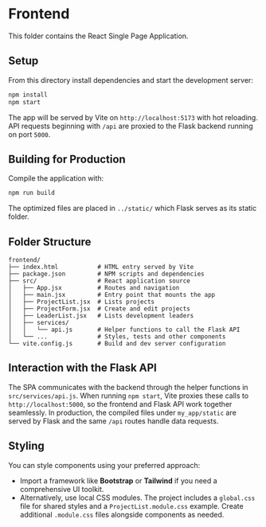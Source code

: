 # Frontend

This folder contains the React Single Page Application.

## Setup

From this directory install dependencies and start the development server:

```bash
npm install
npm start
```

The app will be served by Vite on `http://localhost:5173` with hot reloading. API requests beginning with `/api` are proxied to the Flask backend running on port `5000`.

## Building for Production

Compile the application with:

```bash
npm run build
```

The optimized files are placed in `../static/` which Flask serves as its static folder.

## Folder Structure

```
frontend/
├── index.html           # HTML entry served by Vite
├── package.json         # NPM scripts and dependencies
├── src/                 # React application source
│   ├── App.jsx          # Routes and navigation
│   ├── main.jsx         # Entry point that mounts the app
│   ├── ProjectList.jsx  # Lists projects
│   ├── ProjectForm.jsx  # Create and edit projects
│   ├── LeaderList.jsx   # Lists development leaders
│   ├── services/
│   │   └── api.js       # Helper functions to call the Flask API
│   └── ...              # Styles, tests and other components
└── vite.config.js       # Build and dev server configuration
```

## Interaction with the Flask API

The SPA communicates with the backend through the helper functions in `src/services/api.js`. When running `npm start`, Vite proxies these calls to `http://localhost:5000`, so the frontend and Flask API work together seamlessly. In production, the compiled files under `my_app/static` are served by Flask and the same `/api` routes handle data requests.

## Styling

You can style components using your preferred approach:

- Import a framework like **Bootstrap** or **Tailwind** if you need a comprehensive UI toolkit.
- Alternatively, use local CSS modules. The project includes a `global.css` file for shared styles and a `ProjectList.module.css` example. Create additional `.module.css` files alongside components as needed.
